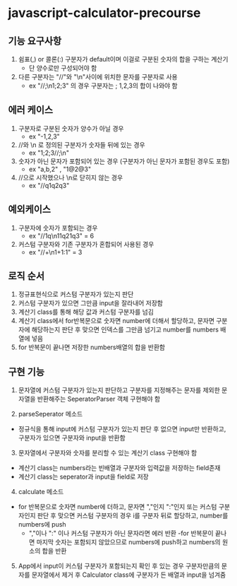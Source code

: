 # javascript-calculator-precourse
## 기능 요구사항
1. 쉼표(,) or 콜론(:) 구분자가 default이며 이걸로 구분된 숫자의 합을 구하는 계산기
    - 단 양수로만 구성되어야 함
2. 다른 구분자는 "//"와 "\n"사이에 위치한 문자를 구분자로 사용
    - ex "//;\n1;2;3" 의 경우 구분자는 ; 1,2,3의 합이 나와야 함

## 에러 케이스
1. 구분자로 구분된 숫자가 양수가 아닐 경우
    - ex "-1,2,3"
2. //와 \n 로 정의된 구분자가 숫자들 뒤에 있는 경우
    - ex "1;2;3//;\n"
3. 숫자가 아닌 문자가 포함되어 있는 경우
   (구분자가 아닌 문자가 포함된 경우도 포함)
    - ex "a,b,2" , "1@2@3"
4. //으로 시작했으나 \n로 닫히지 않는 경우
    - ex "//q1q2q3"    

## 예외케이스
1. 구분자에 숫자가 포함되는 경우
    - ex "//1q\n11q21q3" = 6
2. 커스텀 구분자와 기존 구분자가 혼합되어 사용된 경우
    - ex "//+\n1+1:1" = 3    

## 로직 순서
1. 정규표현식으로 커스텀 구분자가 있는지 판단
2. 커스텀 구분자가 있으면 그만큼 input을 잘라내어 저장함
3. 계산기 class를 통해 해당 값과 커스텀 구분자를 넘김
4. 계산기 class에서 for반복문으로 숫자면 number에 더해서 할당하고, 문자면 구분자에 해당하는지 판단 후 맞으면 인덱스를 그만큼 넘기고 number를 numbers 배열에 넣음
5. for 반복문이 끝나면 저장한 numbers배열의 합을 반환함

## 구현 기능
1. 문자열에 커스텀 구분자가 있는지 판단하고 구분자를 지정해주는 문자를 제외한 문자열을 반환해주는 SeperatorParser 객체 구현해야 함

2. parseSeperator 메소드
- 정규식을 통해 input에 커스텀 구분자가 있는지 판단 후 없으면 input만 반환하고, 구분자가 있으면 구분자와 input을 반환함 

3. 문자열에서 구분자와 숫자를 분리할 수 있는 계산기 class 구현해야 함
- 계산기 class는 numbers라는 빈배열과 구분자와 입력값을 저장하는 field존재
- 계산기 class는 seperator과 input을 field로 저장

4. calculate 메소드
- for 반복문으로 숫자면 number에 더하고, 문자면 ","인지 ":"인지 또는 커스텀 구분자인지 판단 후 맞으면 커스텀 구분자의 경우 i를 구분자 뒤로 할당하고, number를 numbers에 push
    - ","이나 ":" 이나 커스텀 구분자가 아닌 문자라면 에러 반환
-for 반복문이 끝나면 마지막 숫자는 포함되지 않았으므로 numbers에 push하고 numbers의 원소의 합을 반환

5. App에서 input이 커스텀 구분자가 포함되는지 확인 후 있는 경우 구분자만큼의 문자를 문자열에서 제거 후 Calculator class에 구분자가 든 배열과 input을 넘겨줌